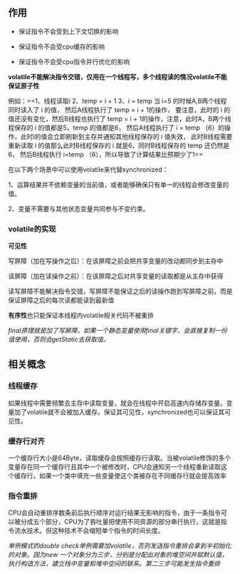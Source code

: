 ## 作用

- 保证指令不会受到上下文切换的影响

- 保证指令不会受cpu缓存的影响

- 保证指令不会受cpu指令并行优化的影响

**volatile不能解决指令交错，仅用在一个线程写，多个线程读的情况volatile不能保证原子性**

例如：==1、线程读取i 2、temp = i + 1 3、i = temp 当 i=5 的时候A,B两个线程同时读入了 i 的值， 然后A线程执行了 temp = i + 1的操作， 要注意，此时的 i 的值还没有变化，然后B线程也执行了 temp = i + 1的操作，注意，此时A，B两个线程保存的 i 的值都是5，temp 的值都是6， 然后A线程执行了 i = temp （6）的操作，此时i的值会立即刷新到主存并通知其他线程保存的 i 值失效， 此时B线程需要重新读取 i 的值那么此时B线程保存的 i 就是6，同时B线程保存的 temp 还仍然是6， 然后B线程执行 i=temp （6），所以导致了计算结果比预期少了1==

在以下两个场景中可以使用volatile来代替synchronized：

1、运算结果并不依赖变量的当前值，或者能够确保只有单一的线程会修改变量的值。

2、变量不需要与其他状态变量共同参与不变约束。

### volatile的实现

**可见性**

写屏障（加在写操作之后）：在该屏障之前会把共享变量的改动都同步到主存中

读屏障（加在读操作之前）：在该屏障之后对共享变量的读取都是从主存中获得

读写屏障不能解决指令交错，写屏障不能保证之后的读操作跑到写屏障之前，而是保证屏障之后的每次读都能读到最新值

**有序性**也只能保证本线程内volatile相关代码不被重排

*final原理就是加了写屏障，如果一个静态变量使用final关键字，会直接复制一份值使用，否则会getStatic去获取值。*

## 相关概念

### 线程缓存

如果线程中需要频繁去主存中读取变量，就会在线程中开启高速内存储存变量。变量加了volatile就不会被加入缓存。保证其可见性，synchronized也可以保证其可见性。

### 缓存行对齐

一个缓存行大小是64Byte，读取缓存会按照缓存行读取。当被volatile修饰的多个变量存在同一个缓存行且其中一个被修改时，CPU会通知另一个线程重新读取这个缓存行。如果一个类中填充一些变量使这个类被存在不同缓存行就会提高效率

### 指令重排

CPU会自动重排序数条前后执行顺序对运行结果无影响的指令，由于一条指令可以被分成五个部分，CPU为了吞吐量把使用不同资源的部分串行执行，这就是指令流水技术。但这种技术不会缩短单个指令的时间长度。

*单例模式的double check单例需要加volatile，否则发送指令重排会拿到半初始化的对象。因为new 一个对象分为三步，分别是分配出对象的堆空间并赋默认值，执行构造方法，建立栈中变量和堆中空间的联系。第二三步可能发生指令重排*

